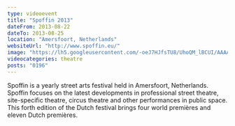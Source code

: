 ```yaml
---
type: videoevent
title: "Spoffin 2013"
dateFrom: 2013-08-22
dateTo: 2013-08-25
location: "Amersfoort, Netherlands"
websiteUrl: "http://www.spoffin.eu/"
image: "https://lh5.googleusercontent.com/-oeJ7HJfsTU8/UhoQM_lBCUI/AAAAAAAAaHc/0ZZio9ZyZ88/s1600/dsc00967.picasaweb.jpg"
videocategories: theatre
posts: "0196"
---
```


Spoffin is a yearly street arts festival held in Amersfoort, Netherlands. Spoffin focuses on the latest developments in professional street theatre, site-specific theatre, circus theatre and other performances in public space. This forth edition of the Dutch festival brings four world premières and eleven Dutch premières. 
